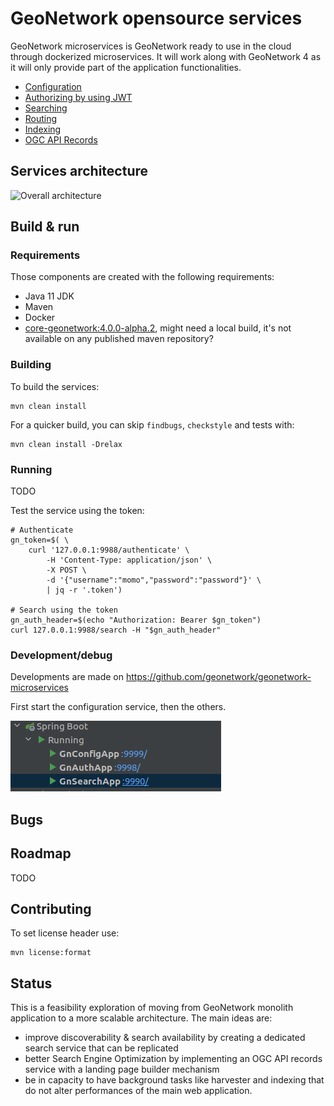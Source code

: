 # GeoNetwork opensource services

GeoNetwork microservices is GeoNetwork ready to use in the cloud through dockerized microservices. It will work along with GeoNetwork 4 as it will only provide part of the application functionalities.

* [Configuration](configuring/README.md)
* [Authorizing by using JWT](authorizing/README.md)
* [Searching](authorizing/README.md)
* [Routing](routing/README.md)
* [Indexing](indexing/README.md)
* [OGC API Records](ogc-api-records/README.md)


## Services architecture

![Overall architecture](doc/img/gnmicroservices.svg)

## Build & run

### Requirements

Those components are created with the following requirements:
* Java 11 JDK
* Maven
* Docker
* [core-geonetwork:4.0.0-alpha.2](https://github.com/geonetwork/core-geonetwork/releases/tag/4.0.0-alpha.2), might need a local build, it's not available on any published maven repository?

### Building

To build the services:

```shell script
mvn clean install
```

For a quicker build, you can skip `findbugs`, `checkstyle` and tests with:

```shell script
mvn clean install -Drelax
```

### Running

TODO

Test the service using the token:

```shell script
# Authenticate
gn_token=$( \
    curl '127.0.0.1:9988/authenticate' \
        -H 'Content-Type: application/json' \
        -X POST \
        -d '{"username":"momo","password":"password"}' \
        | jq -r '.token')

# Search using the token
gn_auth_header=$(echo "Authorization: Bearer $gn_token")
curl 127.0.0.1:9988/search -H "$gn_auth_header"
```



### Development/debug

Developments are made on https://github.com/geonetwork/geonetwork-microservices

First start the configuration service, then the others.

![Start services](doc/img/springboot-services-start.png)

## Bugs

## Roadmap

TODO

## Contributing

To set license header use:

```shell script
mvn license:format
```


## Status

This is a feasibility exploration of moving from GeoNetwork monolith application to a more scalable architecture. The main ideas are:
* improve discoverability & search availability by creating a dedicated search service that can be replicated
* better Search Engine Optimization by implementing an OGC API records service with a landing page builder mechanism
* be in capacity to have background tasks like harvester and indexing that do not alter performances of the main web application.

